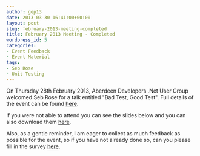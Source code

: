 ```yaml
---
author: gep13
date: 2013-03-30 16:41:00+00:00
layout: post
slug: february-2013-meeting-completed
title: February 2013 Meeting - Completed
wordpress_id: 5
categories:
- Event Feedback
- Event Material
tags:
- Seb Rose
- Unit Testing
---
```


On Thursday 28th February 2013, Aberdeen Developers .Net User Group welcomed Seb Rose for a talk entitled "Bad Test, Good Test". Full details of the event can be found [here](http://adnuguk-feb2013.eventbrite.com/).




If you were not able to attend you can see the slides below and you can also download them [here](http://www.aberdeendevelopers.co.uk/Uploads/Meetings/DunDDD%20-%20Bad%20Test,%20Good%20Test.pdf).




Also, as a gentle reminder, I am eager to collect as much feedback as possible for the event, so if you have not already done so, can you please fill in the survey [here](http://www.surveymonkey.com/s/9ZFBVWN).
